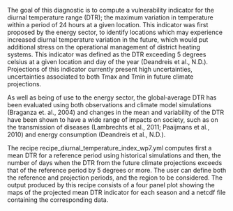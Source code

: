 The goal of this diagnostic is to compute a vulnerability indicator for the diurnal temperature range (DTR); the maximum variation in temperature within a period of 24 hours at a given location. This indicator was first proposed by the energy sector, to identify locations which may experience increased diurnal temperature variation in the future, which would put additional stress on the operational management of district heating systems. This indicator was defined as the DTR exceeding 5 degrees celsius at a given location and day of the year (Deandreis et al., N.D.). Projections of this indicator currently present high uncertainties, uncertainties associated to both Tmax and Tmin in future climate projections.

As well as being of use to the energy sector, the global‐average DTR has been evaluated using both observations and climate model simulations (Braganza et. al., 2004) and changes in the mean and variability of the DTR have been shown to have a wide range of impacts on society, such as on the transmission of diseases (Lambrechts et al., 2011; Paaijmans et al., 2010) and energy consumption (Deandreis et al., N.D.).

The recipe recipe_diurnal_temperature_index_wp7.yml computes first a mean DTR for a reference period using historical simulations and then, the number of days when the DTR from the future climate projections exceeds that of the reference period by 5 degrees or more. The user can define both the reference and projection periods, and the region to be considered. The output produced by this recipe consists of a four panel plot showing the maps of the projected mean DTR indicator for each season and a netcdf file containing the corresponding data.
<!--
The diurnal temperature variation indicator act as a proxy for energy demand and the wind capacity factor as a proxy for energy supply. The diurnal temperature indicator is the number of days in a season where the daily temperature variation (tasmax - tasmin) exceeds the vulnerability threshold. 
Here, the vulnerability threshold is based on the mean daily temperature variation for the  reference period (1960 -1990) + 5 degrees. This definition was proposed in a study conducted for the DALKIA energy company. The capacity factor is computed using the manufacturer provided  power  curves that  relate  power  output  to  steady  winds  blowing  at  hub  height.  The capacity  factor can be derived from power curve values easily, by dividing power output by the nominal capacity of the turbine. Here the 100-m wind heights are extrapolated from the surface wind speeds.
-->
